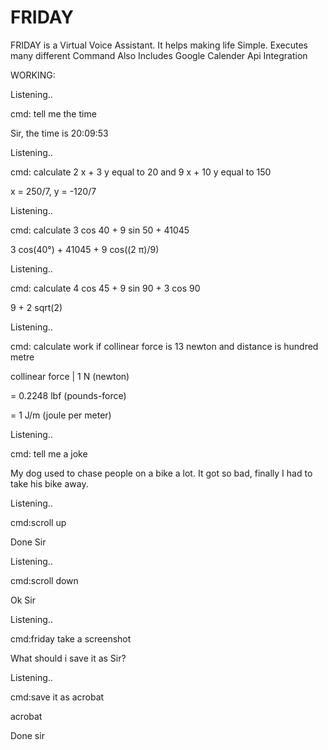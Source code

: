 # FRIDAY
FRIDAY is a Virtual Voice Assistant. It helps making life Simple. Executes many different Command
Also Includes Google Calender Api Integration

WORKING:

Listening..

cmd: tell me the time

Sir, the time is 20:09:53

Listening..

cmd: calculate 2 x + 3 y equal to 20 and 9 x + 10 y equal to 150

x = 250/7, y = -120/7

Listening..

cmd: calculate 3 cos 40 + 9 sin 50 + 41045

3 cos(40°) + 41045 + 9 cos((2 π)/9)



Listening..

cmd: calculate 4 cos 45 + 9 sin 90 + 3 cos 90

9 + 2 sqrt(2)



Listening..

cmd: calculate work if collinear force is 13 newton and distance is hundred metre

collinear force | 1 N (newton)

= 0.2248 lbf (pounds-force)

= 1 J/m (joule per meter)


Listening..

cmd: tell me a joke

My dog used to chase people on a bike a lot. It got so bad, finally I had to take his bike away.


Listening..

cmd:scroll up

Done Sir

Listening..

cmd:scroll down

Ok Sir

Listening..

cmd:friday take a screenshot

What should i save it as Sir?

Listening..

cmd:save it as acrobat

acrobat 

Done sir
